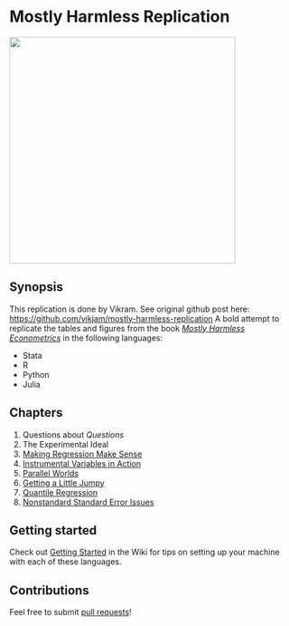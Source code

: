 # Mostly Harmless Replication
<img src="http://img12.deviantart.net/f2cc/i/2015/017/2/5/babel_fish_poster__color__by_mrrtist21-d8eb1ea.jpg" width="400">

## Synopsis
This replication is done by Vikram. See original github post here: https://github.com/vikjam/mostly-harmless-replication
A bold attempt to replicate the tables and figures from the book [_Mostly Harmless Econometrics_](http://www.mostlyharmlesseconometrics.com/) in the following languages:
* Stata
* R
* Python
* Julia

## Chapters
1. Questions about _Questions_
2. The Experimental Ideal
3. [Making Regression Make Sense](03%20Making%20Regression%20Make%20Sense/03%20Making%20Regression%20Make%20Sense.md)
4. [Instrumental Variables in Action](04%20Instrumental%20Variables%20in%20Action/04%20Instrumental%20Variables%20in%20Action.md)
5. [Parallel Worlds](05%20Fixed%20Effects%2C%20DD%20and%20Panel%20Data/05%20Fixed%20Effects%2C%20DD%20and%20Panel%20Data.md)
6. [Getting a Little Jumpy](06%20Getting%20a%20Little%20Jumpy/06%20Getting%20a%20Little%20Jumpy.md)
7. [Quantile Regression](07%20Quantile%20Regression/07%20Quantile%20Regression.md)
8. [Nonstandard Standard Error Issues](08%20Nonstandard%20Standard%20Error%20Issues/08%20Nonstanard%20Standard%20Error%20Issues.md)

## Getting started
Check out [Getting Started](https://github.com/vikjam/mostly-harmless-replication/wiki/Getting-started) in the Wiki for tips on setting up your machine with each of these languages.

## Contributions
Feel free to submit [pull requests](https://github.com/blog/1943-how-to-write-the-perfect-pull-request)!

